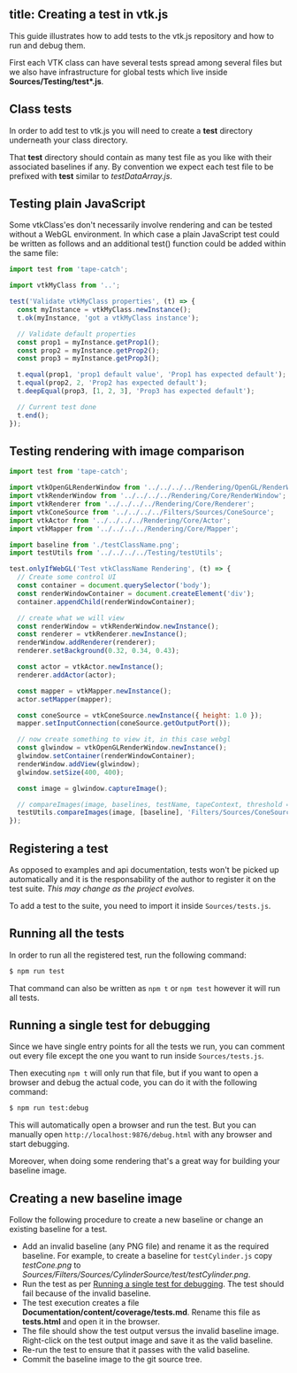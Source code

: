 title: Creating a test in vtk.js
---

This guide illustrates how to add tests to the vtk.js repository and how to run and debug them.

First each VTK class can have several tests spread among several files but we also have infrastructure for global tests which live inside __Sources/Testing/test*.js__.

## Class tests

In order to add test to vtk.js you will need to create a __test__ directory underneath your class directory.

That __test__ directory should contain as many test file as you like with their associated baselines if any. By convention we expect each test file to be prefixed with __test__ similar to *testDataArray.js*.

## Testing plain JavaScript

Some vtkClass'es don't necessarily involve rendering and can be tested without a WebGL environment. In which case a plain JavaScript test could be written as follows and an additional test() function could be added within the same file:

```js ClassName/test/testExample.js
import test from 'tape-catch';

import vtkMyClass from '..';

test('Validate vtkMyClass properties', (t) => {
  const myInstance = vtkMyClass.newInstance();
  t.ok(myInstance, 'got a vtkMyClass instance');

  // Validate default properties
  const prop1 = myInstance.getProp1();
  const prop2 = myInstance.getProp2();
  const prop3 = myInstance.getProp3();

  t.equal(prop1, 'prop1 default value', 'Prop1 has expected default');
  t.equal(prop2, 2, 'Prop2 has expected default');
  t.deepEqual(prop3, [1, 2, 3], 'Prop3 has expected default');

  // Current test done
  t.end();
});
```

## Testing rendering with image comparison

```js ClassName/test/testRendering.js
import test from 'tape-catch';

import vtkOpenGLRenderWindow from '../../../../Rendering/OpenGL/RenderWindow';
import vtkRenderWindow from '../../../../Rendering/Core/RenderWindow';
import vtkRenderer from '../../../../Rendering/Core/Renderer';
import vtkConeSource from '../../../../Filters/Sources/ConeSource';
import vtkActor from '../../../../Rendering/Core/Actor';
import vtkMapper from '../../../../Rendering/Core/Mapper';

import baseline from './testClassName.png';
import testUtils from '../../../../Testing/testUtils';

test.onlyIfWebGL('Test vtkClassName Rendering', (t) => {
  // Create some control UI
  const container = document.querySelector('body');
  const renderWindowContainer = document.createElement('div');
  container.appendChild(renderWindowContainer);

  // create what we will view
  const renderWindow = vtkRenderWindow.newInstance();
  const renderer = vtkRenderer.newInstance();
  renderWindow.addRenderer(renderer);
  renderer.setBackground(0.32, 0.34, 0.43);

  const actor = vtkActor.newInstance();
  renderer.addActor(actor);

  const mapper = vtkMapper.newInstance();
  actor.setMapper(mapper);

  const coneSource = vtkConeSource.newInstance({ height: 1.0 });
  mapper.setInputConnection(coneSource.getOutputPort());

  // now create something to view it, in this case webgl
  const glwindow = vtkOpenGLRenderWindow.newInstance();
  glwindow.setContainer(renderWindowContainer);
  renderWindow.addView(glwindow);
  glwindow.setSize(400, 400);

  const image = glwindow.captureImage();

  // compareImages(image, baselines, testName, tapeContext, threshold = 5, nextCallback = null)
  testUtils.compareImages(image, [baseline], 'Filters/Sources/ConeSource/', t);
});
```

## Registering a test

As opposed to examples and api documentation, tests won't be picked up automatically and it is the responsability of the author to register it on the test suite.
_This may change as the project evolves._

To add a test to the suite, you need to import it inside `Sources/tests.js`.

## Running all the tests

In order to run all the registered test, run the following command:

```sh
$ npm run test
```

That command can also be written as `npm t` or `npm test` however it will run all tests.

## Running a single test for debugging

Since we have single entry points for all the tests we run, you can comment out every file except the one you want to run inside `Sources/tests.js`.

Then executing `npm t` will only run that file, but if you want to open a browser and debug the actual code, you can do it with the following command:

```sh
$ npm run test:debug
```

This will automatically open a browser and run the test. But you can manually open `http://localhost:9876/debug.html` with any browser and start debugging.

Moreover, when doing some rendering that's a great way for building your baseline image.

## Creating a new baseline image

Follow the following procedure to create a new baseline or change an existing baseline for a test.

- Add an invalid baseline (any PNG file) and rename it as the required baseline.
  For example, to create a baseline for `testCylinder.js` copy *testCone.png* to *Sources/Filters/Sources/CylinderSource/test/testCylinder.png*.
- Run the test as per [Running a single test for debugging](#Running-a-single-test-for-debugging). The test should fail because of the invalid baseline. 
- The test execution creates a file **Documentation/content/coverage/tests.md**.
  Rename this file as **tests.html** and open it in the browser.
- The file should show the test output versus the invalid baseline image.
  Right-click on the test output image and save it as the valid baseline.
- Re-run the test to ensure that it passes with the valid baseline.
- Commit the baseline image to the git source tree. 
